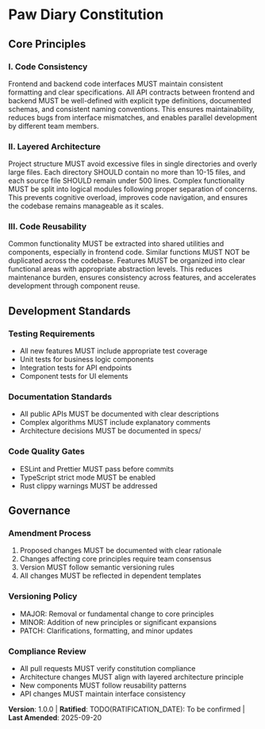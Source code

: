 <!-- 
Sync Impact Report
Version change: 0.0.0 → 1.0.0 (Initial constitution with 3 core principles)
Modified principles: None (initial creation)
Added sections: All sections are new
Removed sections: None
Templates requiring updates: All templates reference constitution v2.1.1, but this is v1.0.0
- .specify/templates/plan-template.md: ⚠ pending (references v2.1.1)
- .specify/templates/spec-template.md: ✅ compatible (no version reference)
- .specify/templates/tasks-template.md: ✅ compatible (no version reference)
- .specify/templates/agent-file-template.md: Not checked
Follow-up TODOs: RATIFICATION_DATE needs to be confirmed
-->

# Paw Diary Constitution

## Core Principles

### I. Code Consistency
Frontend and backend code interfaces MUST maintain consistent formatting and clear specifications. All API contracts between frontend and backend MUST be well-defined with explicit type definitions, documented schemas, and consistent naming conventions. This ensures maintainability, reduces bugs from interface mismatches, and enables parallel development by different team members.

### II. Layered Architecture
Project structure MUST avoid excessive files in single directories and overly large files. Each directory SHOULD contain no more than 10-15 files, and each source file SHOULD remain under 500 lines. Complex functionality MUST be split into logical modules following proper separation of concerns. This prevents cognitive overload, improves code navigation, and ensures the codebase remains manageable as it scales.

### III. Code Reusability
Common functionality MUST be extracted into shared utilities and components, especially in frontend code. Similar functions MUST NOT be duplicated across the codebase. Features MUST be organized into clear functional areas with appropriate abstraction levels. This reduces maintenance burden, ensures consistency across features, and accelerates development through component reuse.

## Development Standards

### Testing Requirements
- All new features MUST include appropriate test coverage
- Unit tests for business logic components
- Integration tests for API endpoints
- Component tests for UI elements

### Documentation Standards
- All public APIs MUST be documented with clear descriptions
- Complex algorithms MUST include explanatory comments
- Architecture decisions MUST be documented in specs/

### Code Quality Gates
- ESLint and Prettier MUST pass before commits
- TypeScript strict mode MUST be enabled
- Rust clippy warnings MUST be addressed

## Governance

### Amendment Process
1. Proposed changes MUST be documented with clear rationale
2. Changes affecting core principles require team consensus
3. Version MUST follow semantic versioning rules
4. All changes MUST be reflected in dependent templates

### Versioning Policy
- MAJOR: Removal or fundamental change to core principles
- MINOR: Addition of new principles or significant expansions
- PATCH: Clarifications, formatting, and minor updates

### Compliance Review
- All pull requests MUST verify constitution compliance
- Architecture changes MUST align with layered architecture principle
- New components MUST follow reusability patterns
- API changes MUST maintain interface consistency

**Version**: 1.0.0 | **Ratified**: TODO(RATIFICATION_DATE): To be confirmed | **Last Amended**: 2025-09-20